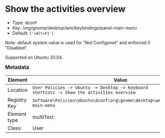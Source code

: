 # Show the activities overview

- Type: dconf
- Key: /org/gnome/desktop/wm/keybindings/panel-main-menu
- Default: `['<Alt>F1']`

Note: default system value is used for "Not Configured" and enforced if "Disabled".

Supported on Ubuntu 20.04.



<span style="font-size: larger;">**Metadata**</span>

| Element      | Value                          |
| ---          | ---                            |
| Location     | <code>User Policies -> Ubuntu -> Desktop -> Keyboard shortcuts -> Show the activities overview</code>     |
| Registry Key | <code>Software\Policies\Ubuntu\dconf\org\gnome\desktop\wm\keybindings\panel-main-menu</code>          |
| Element type | multiText               |
| Class:       | User                     |
